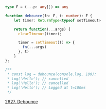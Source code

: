 ```ts
type F = (...p: any[]) => any

function debounce(fn: F, t: number): F {
    let timer: ReturnType<typeof setTimeout> 

    return function(...args) {
      clearTimeout(timer);

      timer = setTimeout(() => {
        fn(...args)
      }, t)
    }
};

/**
 * const log = debounce(console.log, 100);
 * log('Hello'); // cancelled
 * log('Hello'); // cancelled
 * log('Hello'); // Logged at t=100ms
 */

```

 [2627. Debounce](https://leetcode.com/problems/debounce/?utm_campaign=PostD15&utm_medium=Post&utm_source=Post&gio_link_id=AovN2Ojo)